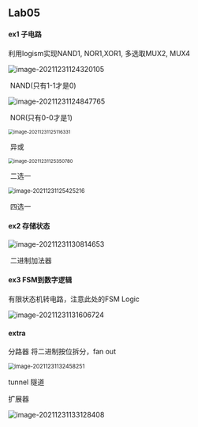 ## Lab05

#### ex1  子电路

利用logism实现NAND1, NOR1,XOR1, 多选取MUX2, MUX4

![image-20211231124320105](C:\Users\avon\AppData\Roaming\Typora\typora-user-images\image-20211231124320105.png)

​															                    	NAND(只有1-1才是0)

![image-20211231124847765](C:\Users\avon\AppData\Roaming\Typora\typora-user-images\image-20211231124847765.png)

​																					NOR(只有0-0才是1)

<img src="C:\Users\avon\AppData\Roaming\Typora\typora-user-images\image-20211231125116331.png" alt="image-20211231125116331" style="zoom:67%;" />

​																						异或

<img src="C:\Users\avon\AppData\Roaming\Typora\typora-user-images\image-20211231125350780.png" alt="image-20211231125350780" style="zoom: 67%;" />

​																						二选一

<img src="C:\Users\avon\AppData\Roaming\Typora\typora-user-images\image-20211231125425216.png" alt="image-20211231125425216" style="zoom: 80%;" />

​																					四选一

#### ex2 存储状态

![image-20211231130814653](C:\Users\avon\AppData\Roaming\Typora\typora-user-images\image-20211231130814653.png)

​													二进制加法器



#### ex3 FSM到数字逻辑

有限状态机转电路，注意此处的FSM Logic

![image-20211231131606724](C:\Users\avon\AppData\Roaming\Typora\typora-user-images\image-20211231131606724.png)

#### extra

分路器 将二进制按位拆分，fan out

<img src="C:\Users\avon\AppData\Roaming\Typora\typora-user-images\image-20211231132458251.png" alt="image-20211231132458251" style="zoom:80%;" />

tunnel 隧道

扩展器

![image-20211231133128408](C:\Users\avon\AppData\Roaming\Typora\typora-user-images\image-20211231133128408.png)
